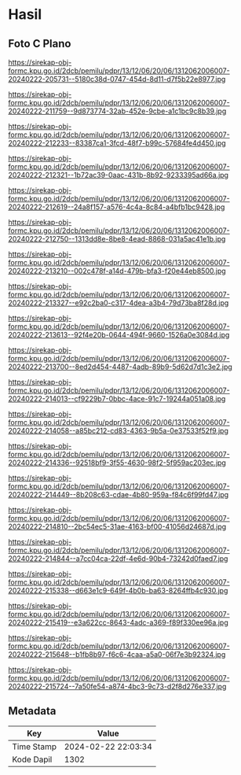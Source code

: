 # Hasil

## Foto C Plano

https://sirekap-obj-formc.kpu.go.id/2dcb/pemilu/pdpr/13/12/06/20/06/1312062006007-20240222-205731--5180c38d-0747-454d-8d11-d7f5b22e8977.jpg

https://sirekap-obj-formc.kpu.go.id/2dcb/pemilu/pdpr/13/12/06/20/06/1312062006007-20240222-211759--9d873774-32ab-452e-9cbe-a1c1bc9c8b39.jpg

https://sirekap-obj-formc.kpu.go.id/2dcb/pemilu/pdpr/13/12/06/20/06/1312062006007-20240222-212233--83387ca1-3fcd-48f7-b99c-57684fe4d450.jpg

https://sirekap-obj-formc.kpu.go.id/2dcb/pemilu/pdpr/13/12/06/20/06/1312062006007-20240222-212321--1b72ac39-0aac-431b-8b92-9233395ad66a.jpg

https://sirekap-obj-formc.kpu.go.id/2dcb/pemilu/pdpr/13/12/06/20/06/1312062006007-20240222-212619--24a8f157-a576-4c4a-8c84-a4bfb1bc9428.jpg

https://sirekap-obj-formc.kpu.go.id/2dcb/pemilu/pdpr/13/12/06/20/06/1312062006007-20240222-212750--1313dd8e-8be8-4ead-8868-031a5ac41e1b.jpg

https://sirekap-obj-formc.kpu.go.id/2dcb/pemilu/pdpr/13/12/06/20/06/1312062006007-20240222-213210--002c478f-a14d-479b-bfa3-f20e44eb8500.jpg

https://sirekap-obj-formc.kpu.go.id/2dcb/pemilu/pdpr/13/12/06/20/06/1312062006007-20240222-213327--e92c2ba0-c317-4dea-a3b4-79d73ba8f28d.jpg

https://sirekap-obj-formc.kpu.go.id/2dcb/pemilu/pdpr/13/12/06/20/06/1312062006007-20240222-213613--92f4e20b-0644-494f-9660-1526a0e3084d.jpg

https://sirekap-obj-formc.kpu.go.id/2dcb/pemilu/pdpr/13/12/06/20/06/1312062006007-20240222-213700--8ed2d454-4487-4adb-89b9-5d62d7d1c3e2.jpg

https://sirekap-obj-formc.kpu.go.id/2dcb/pemilu/pdpr/13/12/06/20/06/1312062006007-20240222-214013--cf9229b7-0bbc-4ace-91c7-19244a051a08.jpg

https://sirekap-obj-formc.kpu.go.id/2dcb/pemilu/pdpr/13/12/06/20/06/1312062006007-20240222-214058--a85bc212-cd83-4363-9b5a-0e37533f52f9.jpg

https://sirekap-obj-formc.kpu.go.id/2dcb/pemilu/pdpr/13/12/06/20/06/1312062006007-20240222-214336--92518bf9-3f55-4630-98f2-5f959ac203ec.jpg

https://sirekap-obj-formc.kpu.go.id/2dcb/pemilu/pdpr/13/12/06/20/06/1312062006007-20240222-214449--8b208c63-cdae-4b80-959a-f84c6f99fd47.jpg

https://sirekap-obj-formc.kpu.go.id/2dcb/pemilu/pdpr/13/12/06/20/06/1312062006007-20240222-214810--2bc54ec5-31ae-4163-bf00-41056d24687d.jpg

https://sirekap-obj-formc.kpu.go.id/2dcb/pemilu/pdpr/13/12/06/20/06/1312062006007-20240222-214844--a7cc04ca-22df-4e6d-90b4-73242d0faed7.jpg

https://sirekap-obj-formc.kpu.go.id/2dcb/pemilu/pdpr/13/12/06/20/06/1312062006007-20240222-215338--d663e1c9-649f-4b0b-ba63-8264ffb4c930.jpg

https://sirekap-obj-formc.kpu.go.id/2dcb/pemilu/pdpr/13/12/06/20/06/1312062006007-20240222-215419--e3a622cc-8643-4adc-a369-f89f330ee96a.jpg

https://sirekap-obj-formc.kpu.go.id/2dcb/pemilu/pdpr/13/12/06/20/06/1312062006007-20240222-215648--b1fb8b97-f6c6-4caa-a5a0-06f7e3b92324.jpg

https://sirekap-obj-formc.kpu.go.id/2dcb/pemilu/pdpr/13/12/06/20/06/1312062006007-20240222-215724--7a50fe54-a874-4bc3-9c73-d2f8d276e337.jpg


## Metadata

| Key        | Value               |
| ---------- | ------------------- |
| Time Stamp | 2024-02-22 22:03:34 |
| Kode Dapil | 1302                |



